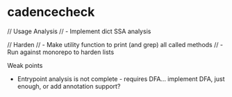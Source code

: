 # cadencecheck

// Usage Analysis
// - Implement dict SSA analysis

// Harden
// - Make utility function to print (and grep) all called methods
// - Run against monorepo to harden lists 

Weak points
- Entrypoint analysis is not complete - requires DFA... implement DFA, just enough, or add annotation support?